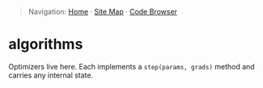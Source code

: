 > Navigation: [Home](../../docs/index.md) · [Site Map](../../docs/site-map.md) · [Code Browser](../../docs/code-browser.md)

# algorithms

Optimizers live here. Each implements a `step(params, grads)` method and carries any internal state.